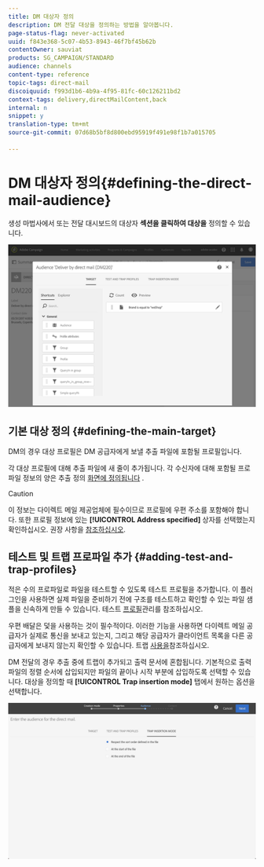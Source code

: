 ```yaml
---
title: DM 대상자 정의
description: DM 전달 대상을 정의하는 방법을 알아봅니다.
page-status-flag: never-activated
uuid: f843e368-5c07-4b53-8943-46f7bf45b62b
contentOwner: sauviat
products: SG_CAMPAIGN/STANDARD
audience: channels
content-type: reference
topic-tags: direct-mail
discoiquuid: f993d1b6-4b9a-4f95-81fc-60c126211bd2
context-tags: delivery,directMailContent,back
internal: n
snippet: y
translation-type: tm+mt
source-git-commit: 07d68b5bf8d800ebd95919f491e98f1b7a015705

---
```



# DM 대상자 정의{#defining-the-direct-mail-audience}

생성 마법사에서 또는 전달 대시보드의 대상자 **섹션을 클릭하여 대상을** 정의할 수 있습니다.

![](assets/direct_mail_15.png)

## 기본 대상 정의 {#defining-the-main-target}

DM의 경우 대상 프로필은 DM 공급자에게 보낼 추출 파일에 포함될 프로필입니다.

각 대상 프로필에 대해 추출 파일에 새 줄이 추가됩니다. 각 수신자에 대해 포함될 프로파일 정보의 양은 추출 정의 [화면에 정의됩니다](../../channels/using/defining-the-direct-mail-content.md#defining-the-extraction) .

>[!CAUTION]
>
>이 정보는 다이렉트 메일 제공업체에 필수이므로 프로필에 우편 주소를 포함해야 합니다. 또한 프로필 정보에 있는 **[!UICONTROL Address specified]** 상자를 선택했는지 확인하십시오. 권장 사항을 [참조하십시오](../../channels/using/about-direct-mail.md#recommendations).

## 테스트 및 트랩 프로파일 추가 {#adding-test-and-trap-profiles}

적은 수의 프로파일로 파일을 테스트할 수 있도록 테스트 프로필을 추가합니다. 이 플러그인을 사용하면 실제 파일을 준비하기 전에 구조를 테스트하고 확인할 수 있는 파일 샘플을 신속하게 만들 수 있습니다. 테스트 [프로필](../../audiences/using/managing-test-profiles.md)관리를 참조하십시오.

우편 배달은 덫을 사용하는 것이 필수적이다. 이러한 기능을 사용하면 다이렉트 메일 공급자가 실제로 통신을 보내고 있는지, 그리고 해당 공급자가 클라이언트 목록을 다른 공급자에게 보내지 않는지 확인할 수 있습니다. 트랩 [사용을](../../sending/using/using-traps.md)참조하십시오.

DM 전달의 경우 추출 중에 트랩이 추가되고 출력 문서에 혼합됩니다. 기본적으로 출력 파일의 정렬 순서에 삽입되지만 파일의 끝이나 시작 부분에 삽입하도록 선택할 수 있습니다. 대상을 정의할 때 **[!UICONTROL Trap insertion mode]** 탭에서 원하는 옵션을 선택합니다.

![](assets/direct_mail_trap_insertion_mode.png)
